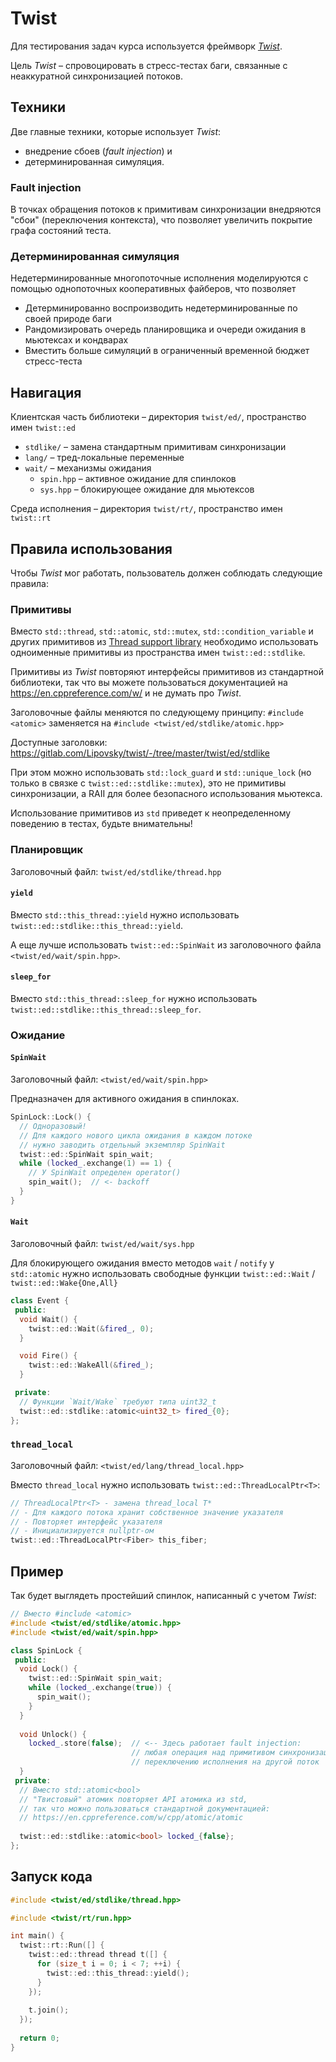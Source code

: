 # Twist

Для тестирования задач курса используется фреймворк [_Twist_](https://gitlab.com/Lipovsky/twist).

Цель _Twist_ – спровоцировать в стресс-тестах баги, связанные с неаккуратной синхронизацией потоков.

## Техники

Две главные техники, которые использует _Twist_:

- внедрение сбоев (_fault injection_) и
- детерминированная симуляция.

### Fault injection

В точках обращения потоков к примитивам синхронизации внедряются "сбои" (переключения контекста),
что позволяет увеличить покрытие графа состояний теста.

### Детерминированная симуляция

Недетерминированные многопоточные исполнения моделируются с помощью однопоточных кооперативных файберов, что позволяет
- Детерминированно воспроизводить недетерминированные по своей природе баги
- Рандомизировать очередь планировщика и очереди ожидания в мьютексах и кондварах 
- Вместить больше симуляций в ограниченный временной бюджет стресс-теста

## Навигация

Клиентская часть библиотеки – директория `twist/ed/`, пространство имен `twist::ed`

- `stdlike/` – замена стандартным примитивам синхронизации
- `lang/` – тред-локальные переменные
- `wait/` – механизмы ожидания
  - `spin.hpp` – активное ожидание для спинлоков
  - `sys.hpp` – блокирующее ожидание для мьютексов

Среда исполнения – директория `twist/rt/`, пространство имен `twist::rt`

## Правила использования

Чтобы _Twist_ мог работать, пользователь должен соблюдать следующие правила:

### Примитивы

Вместо `std::thread`, `std::atomic`, `std::mutex`, `std::condition_variable` и других примитивов из [Thread support library](https://en.cppreference.com/w/cpp/thread) необходимо использовать одноименные примитивы из пространства имен `twist::ed::stdlike`.

Примитивы из _Twist_ повторяют интерфейсы примитивов из стандартной библиотеки, так что вы можете пользоваться документацией на https://en.cppreference.com/w/ и не думать про _Twist_.

Заголовочные файлы меняются по следующему принципу: `#include <atomic>` заменяется на `#include <twist/ed/stdlike/atomic.hpp>`

Доступные заголовки: https://gitlab.com/Lipovsky/twist/-/tree/master/twist/ed/stdlike

При этом можно использовать `std::lock_guard` и `std::unique_lock` (но только в связке с `twist::ed::stdlike::mutex`), это не примитивы синхронизации, а RAII для более безопасного использования мьютекса.

Использование примитивов из `std` приведет к неопределенному поведению в тестах, будьте внимательны!

### Планировщик

Заголовочный файл: `twist/ed/stdlike/thread.hpp`

#### `yield`

Вместо `std::this_thread::yield` нужно использовать `twist::ed::stdlike::this_thread::yield`.

А еще лучше использовать `twist::ed::SpinWait` из заголовочного файла `<twist/ed/wait/spin.hpp>`.

#### `sleep_for`

Вместо `std::this_thread::sleep_for` нужно использовать `twist::ed::stdlike::this_thread::sleep_for`.

### Ожидание

#### `SpinWait`

Заголовочный файл: `<twist/ed/wait/spin.hpp>`

Предназначен для активного ожидания в спинлоках.

```cpp
SpinLock::Lock() {
  // Одноразовый!
  // Для каждого нового цикла ожидания в каждом потоке 
  // нужно заводить отдельный экземпляр SpinWait
  twist::ed::SpinWait spin_wait;
  while (locked_.exchange(1) == 1) {
    // У SpinWait определен operator()
    spin_wait();  // <- backoff
  }
}
```

#### `Wait`

Заголовочный файл: `twist/ed/wait/sys.hpp`

Для блокирующего ожидания вместо методов `wait` / `notify` у `std::atomic` нужно использовать
свободные функции `twist::ed::Wait` / `twist::ed::Wake{One,All}`

```cpp
class Event {
 public:
  void Wait() {
    twist::ed::Wait(&fired_, 0);
  }

  void Fire() {
    twist::ed::WakeAll(&fired_);
  }

 private:
  // Функции `Wait/Wake` требуют типа uint32_t
  twist::ed::stdlike::atomic<uint32_t> fired_{0};
};
```


### `thread_local`

Заголовочный файл: `<twist/ed/lang/thread_local.hpp>`

Вместо `thread_local` нужно использовать `twist::ed::ThreadLocalPtr<T>`:

```cpp
// ThreadLocalPtr<T> - замена thread_local T*
// - Для каждого потока хранит собственное значение указателя
// - Повторяет интерфейс указателя
// - Инициализируется nullptr-ом
twist::ed::ThreadLocalPtr<Fiber> this_fiber;
```

## Пример

Так будет выглядеть простейший спинлок, написанный с учетом _Twist_:

```cpp
// Вместо #include <atomic>
#include <twist/ed/stdlike/atomic.hpp>
#include <twist/ed/wait/spin.hpp>

class SpinLock {
 public:
  void Lock() {
    twist::ed::SpinWait spin_wait;
    while (locked_.exchange(true)) {
      spin_wait();
    }
  }
  
  void Unlock() {
    locked_.store(false);  // <-- Здесь работает fault injection:
                           // любая операция над примитивом синхронизации может привести к
                           // переключению исполнения на другой поток
  }
 private:
  // Вместо std::atomic<bool>
  // "Твистовый" атомик повторяет API атомика из std, 
  // так что можно пользоваться стандартной документацией:
  // https://en.cppreference.com/w/cpp/atomic/atomic
  
  twist::ed::stdlike::atomic<bool> locked_{false};
};
```

## Запуск кода

```cpp
#include <twist/ed/stdlike/thread.hpp>

#include <twist/rt/run.hpp>

int main() {
  twist::rt::Run([] {
    twist::ed::thread thread t([] {
      for (size_t i = 0; i < 7; ++i) {
        twist::ed::this_thread::yield();
      }
    });
  
    t.join();
  });
  
  return 0;
}
```